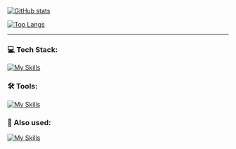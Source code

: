 [![GitHub stats](https://github-readme-stats.vercel.app/api?username=vladDotH)](https://github.com/anuraghazra/github-readme-stats)


[![Top Langs](https://github-readme-stats.vercel.app/api/top-langs/?username=vladDotH)](https://github.com/anuraghazra/github-readme-stats)

---

### 💻 Tech Stack:

[![My Skills](https://skillicons.dev/icons?i=ts,vue,nestjs,postgres,sass)](https://skillicons.dev)

### 🛠️ Tools:

[![My Skills](https://skillicons.dev/icons?i=nodejs,vite,sequelize,docker,nginx)](https://skillicons.dev)

### 🔧 Also used:

[![My Skills](https://skillicons.dev/icons?i=redis,mongodb,scala,kotlin,rust,py,c,cpp,java,haskell,latex&perline=10)](https://skillicons.dev)
